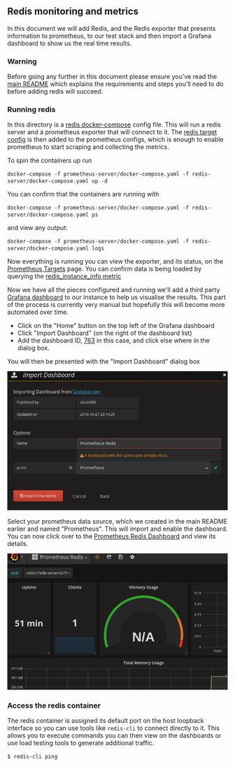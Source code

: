 ## Redis monitoring and metrics

In this document we will add Redis, and the Redis exporter that presents
information to prometheus, to our test stack and then import a Grafana
dashboard to show us the real time results.

### Warning

Before going any further in this document please ensure you've read
the [main README](/README.md) which explains the requirements
and steps you'll need to do before adding redis will succeed.

### Running redis

In this directory is a [redis docker-compose](/redis-server/docker-compose.yaml)
config file. This will run a redis server and a prometheus exporter that will
connect to it. The [redis target config](redis-server/redis.json) is then
added to the prometheus configs, which is enough to enable prometheus to start
scraping and collecting the metrics.

To spin the containers up run

    docker-compose -f prometheus-server/docker-compose.yaml -f redis-server/docker-compose.yaml up -d

You can confirm that the containers are running with

    docker-compose -f prometheus-server/docker-compose.yaml -f redis-server/docker-compose.yaml ps

and view any output:

    docker-compose -f prometheus-server/docker-compose.yaml -f redis-server/docker-compose.yaml logs

Now everything is running you can view the exporter, and its status,
on the [Prometheus Targets](http://127.0.0.1:9090/targets) page. You
can confirm data is being loaded by querying the
[redis_instance_info metric](http://127.0.0.1:9090/graph?g0.range_input=1h&g0.expr=redis_instance_info&g0.tab=1)

Now we have all the pieces configured and running we'll add a third party
[Grafana dashboard](https://grafana.com/dashboards?dataSource=prometheus)
to our instance to help us visualise the results. This part of the
process is currently very manual but hopefully this will become more automated
over time.

 * Click on the "Home" button on the top left of the Grafana dashboard
 * Click "Import Dashboard" (on the right of the dashboard list)
 * Add the dashboard ID, [763](https://grafana.com/dashboards/763) in this case,
   and click else where in the dialog box.

You will then be presented with the "Import Dashboard" dialog box

![Import dashboard](/import-redis-dashboard.png?raw=true "Import redis dashboard")

Select your prometheus data source, which we created in the main README earlier
and named "Prometheus". This will import and enable the dashboard. You can now
click over to the
[Prometheus Redis Dashboard](http://127.0.0.1:3000/dashboard/db/prometheus-redis)
and view its details.

![Redis dashboard](/redis-dashboard.png?raw=true "Sample redis dashboard")

### Access the redis container

The redis container is assigned its default port on the host loopback
interface so you can use tools like `redis-cli` to connect directly to it.
This allows you to execute commands you can then view on the dashboards or use
load testing tools to generate additional traffic.

    $ redis-cli ping
